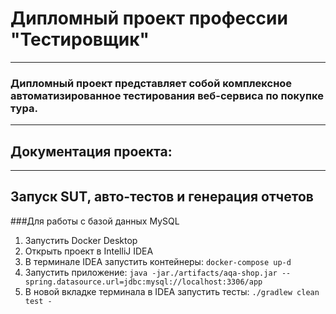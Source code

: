 #  Дипломный проект профессии "Тестировщик"
___
### Дипломный проект представляет собой комплексное автоматизированное тестирования веб-сервиса по покупке тура.
___
## Документация проекта:
___
## Запуск SUT, авто-тестов и генерация отчетов
###Для работы с базой данных MySQL
1. Запустить Docker Desktop
2. Открыть проект в IntelliJ IDEA
3. В терминале IDEA запустить контейнеры:
`docker-compose up-d`
4. Запустить приложение:
`java -jar./artifacts/aqa-shop.jar -- spring.datasource.url=jdbc:mysql://localhost:3306/app`
5. В новой вкладке терминала в IDEA запустить тесты:
`./gradlew clean test - `